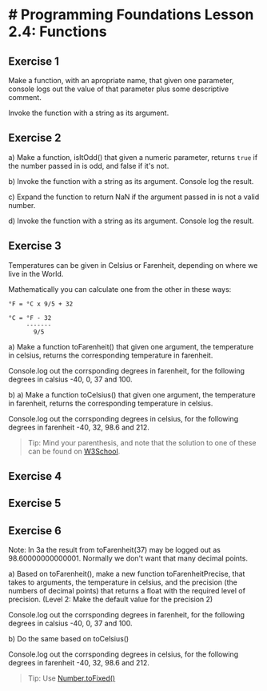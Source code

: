 # # Programming Foundations Lesson 2.4: Functions

## Exercise 1

Make a function, with an apropriate name, that given one parameter, console logs out the value of that parameter plus some descriptive comment. 

Invoke the function with a string as its argument.

## Exercise 2

a) Make a function, isItOdd() that given a numeric parameter, returns `true` if the number passed in is odd, and false if it's not.

b) Invoke the function with a string as its argument. Console log the result.

c) Expand the function to return NaN if the argument passed in is not a valid number.

d) Invoke the function with a string as its argument. Console log the result.

## Exercise 3

Temperatures can be given in Celsius or Farenheit, depending on where we live in the World.

Mathematically you can calculate one from the other in these ways:
```
°F = °C x 9/5 + 32

°C = °F - 32
     -------
       9/5
```
a) Make a function toFarenheit() that given one argument, the temperature in celsius, returns the corresponding temperature in farenheit.

Console.log out the corrsponding degrees in farenheit, for the following degrees in calsius -40, 0, 37 and 100.

b)
a) Make a function toCelsius() that given one argument, the temperature in farenheit, returns the corresponding temperature in celsius.

Console.log out the corrsponding degrees in celsius, for the following degrees in farenheit -40, 32, 98.6 and 212.

> Tip: Mind your parenthesis, and note that the solution to one of these can be found on [W3School](https://www.w3schools.com/js/js_functions.asp).


## Exercise 4

## Exercise 5

## Exercise 6

Note: In 3a the result from toFarenheit(37) may be logged out as 98.60000000000001. Normally we don't want that many decimal points.

a) Based on toFarenheit(), make a new function toFarenheitPrecise, that takes to arguments, the temperature in celsius, and the precision (the numbers of decimal points) that returns a float with the required level of precision.
(Level 2: Make the default value for the precision 2)

Console.log out the corrsponding degrees in farenheit, for the following degrees in calsius -40, 0, 37 and 100.

b) Do the same based on toCelsius()

Console.log out the corrsponding degrees in celsius, for the following degrees in farenheit -40, 32, 98.6 and 212.

> Tip: Use [Number.toFixed()](https://developer.mozilla.org/en-US/docs/Web/JavaScript/Reference/Global_Objects/Number/toFixed)
